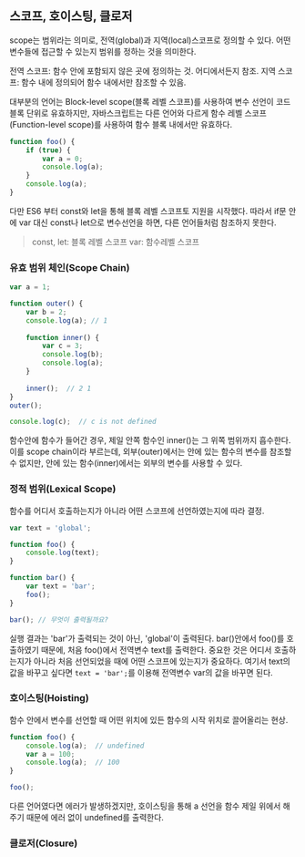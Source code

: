 ## 스코프, 호이스팅, 클로저

scope는 범위라는 의미로, 전역(global)과 지역(local)스코프로 정의할 수 있다. 어떤 변수들에 접근할 수 있는지 범위를 정하는 것을 의미한다. 

전역 스코프: 함수 안에 포함되지 않은 곳에 정의하는 것. 어디에서든지 참조.
지역 스코프: 함수 내에 정의되어 함수 내에서만 참조할 수 있음.

대부분의 언어는 Block-level scope(블록 레벨 스코프)를 사용하여 변수 선언이 코드 블록 단위로 유효하지만, 자바스크립트는 다른 언어와 다르게 함수 레벨 스코프(Function-level scope)를 사용하여 함수 블록 내에서만 유효하다. 

``` javascript
function foo() {
    if (true) {
        var a = 0; 
        console.log(a);
    }
    console.log(a); 
}
```

다만 ES6	부터 const와 let을 통해 블록 레벨 스코프토 지원을 시작했다.
따라서 if문 안에 var 대신 const나 let으로 변수선언을 하면, 다른 언어들처럼 참조하지 못한다.
> const, let: 블록 레벨 스코프
> var: 함수레벨 스코프




### 유효 범위 체인(Scope Chain)

``` js
var a = 1;

function outer() {
	var b = 2;
	console.log(a); // 1
	
	function inner() {
		var c = 3;
		console.log(b);
		console.log(a); 
	}
	
	inner();  // 2 1
}
outer();

console.log(c);  // c is not defined
```


함수안에 함수가 들어간 경우, 제일 안쪽 함수인 inner()는 그 위쪽 범위까지 흡수한다. 이를 scope chain이라 부르는데, 외부(outer)에서는 안에 있는 함수의 변수를 참조할 수 없지만, 안에 있는 함수(inner)에서는 외부의 변수를 사용할 수 있다.


### 정적 범위(Lexical Scope)

함수를 어디서 호출하는지가 아니라 어떤 스코프에 선언하였는지에 따라 결정.

``` javascript
var text = 'global';

function foo() {
	console.log(text);
}

function bar() {
	var text = 'bar';
	foo();
}

bar(); // 무엇이 출력될까요?
```

실행 결과는 'bar'가 출력되는 것이 아닌, 'global'이 출력된다.
bar()안에서 foo()를 호출하였기 때문에, 처음 foo()에서 전역변수 text를 출력한다.
중요한 것은 어디서 호출하는지가 아니라 처음 선언되었을 때에 어떤 스코프에 있는지가 중요하다.
여기서 text의 값을 바꾸고 싶다면 `text = 'bar';`를 이용해 전역변수 var의 값을 바꾸면 된다.


### 호이스팅(Hoisting)

함수 안에서 변수를 선언할 때 어떤 위치에 있든 함수의 시작 위치로 끌어올리는 현상.

``` javascript
function foo() {
	console.log(a);  // undefined
	var a = 100;
	console.log(a);  // 100
}

foo();
```

다른 언어였다면 에러가 발생하겠지만, 호이스팅을 통해 a 선언을 함수 제일 위에서 해주기 때문에 에러 없이 undefined를 출력한다.


### 클로저(Closure)
